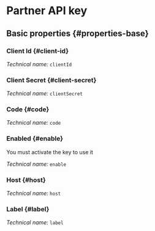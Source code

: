 # Partner API key
<!--- THIS FILE IS GENERATED PLEASE DO NOT EDIT IT DIRECTLY --->



<OH code="partnerApiCredential"/>


## Basic properties {#properties-base}

### Client Id {#client-id}



*Technical name:* ```clientId```
<PH code="partnerApiCredential:clientId"/>

### Client Secret {#client-secret}



*Technical name:* ```clientSecret```
<PH code="partnerApiCredential:clientSecret"/>

### Code {#code}



*Technical name:* ```code```
<PH code="partnerApiCredential:code"/>

### Enabled {#enable}

You must activate the key to use it

*Technical name:* ```enable```
<PH code="partnerApiCredential:enable"/>

### Host {#host}



*Technical name:* ```host```
<PH code="partnerApiCredential:host"/>

### Label {#label}



*Technical name:* ```label```
<PH code="partnerApiCredential:label"/>







